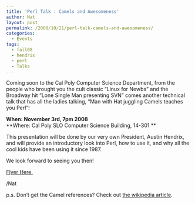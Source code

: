 ```yaml
---
title: 'Perl Talk : Camels and Awesomeness'
author: Nat
layout: post
permalink: /2008/10/21/perl-talk-camels-and-awesomeness/
categories:
  - Events
tags:
  - fall08
  - hendrix
  - perl
  - Talks
---
```

Coming soon to the Cal Poly Computer Science Department, from the people who brought you the cult classic &#8220;Linux for Newbs&#8221; and the Broadway hit &#8220;Lone Single Man presenting SVN&#8221; comes another technical talk that has all the ladies talking, &#8220;Man with Hat juggling Camels teaches you Perl&#8221;!

**When: November 3rd, 7pm 2008**  
**Where: Cal Poly SLO Computer Science Building, 14-301 **

This presentation will be done by our very own President, Austin Hendrix, and will provide an introductory look into Perl, how to use it, and why all the cool kids have been using it since 1987.

We look forward to seeing you then!

[Flyer Here.  
][1]

/Nat

p.s. Don&#8217;t get the Camel references? Check out [the wikipedia article][2].

 [1]: http://cplug.org/t/uploads/2008/10/perlflyer.pdf
 [2]: http://en.wikipedia.org/wiki/Perl